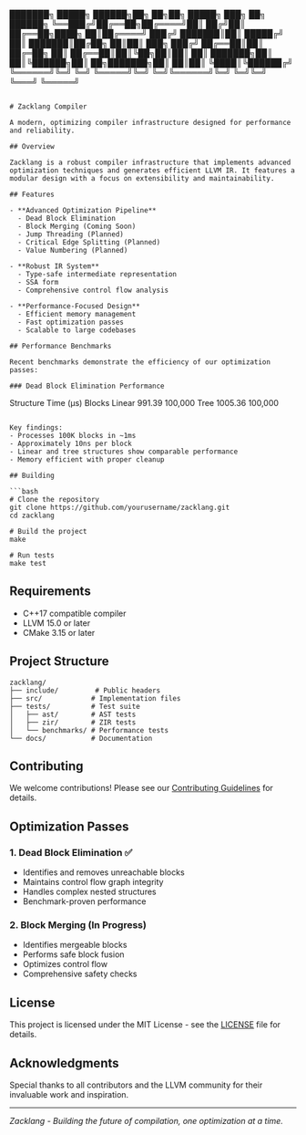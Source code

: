 ███████╗ █████╗ ██████╗██╗ ██╗██╗ █████╗ ███╗ ██╗ ██████╗
╚══███╔╝██╔══██╗██╔════╝██║ ██╔╝██║ ██╔══██╗████╗ ██║██╔════╝
███╔╝ ███████║██║ █████╔╝ ██║ ███████║██╔██╗ ██║██║ ███╗
███╔╝ ██╔══██║██║ ██╔═██╗ ██║ ██╔══██║██║╚██╗██║██║ ██║
███████╗██║ ██║╚██████╗██║ ██╗███████╗██║ ██║██║ ╚████║╚██████╔╝
╚══════╝╚═╝ ╚═╝ ╚═════╝╚═╝ ╚═╝╚══════╝╚═╝ ╚═╝╚═╝ ╚═══╝ ╚═════╝

```

# Zacklang Compiler

A modern, optimizing compiler infrastructure designed for performance and reliability.

## Overview

Zacklang is a robust compiler infrastructure that implements advanced optimization techniques and generates efficient LLVM IR. It features a modular design with a focus on extensibility and maintainability.

## Features

- **Advanced Optimization Pipeline**
  - Dead Block Elimination
  - Block Merging (Coming Soon)
  - Jump Threading (Planned)
  - Critical Edge Splitting (Planned)
  - Value Numbering (Planned)

- **Robust IR System**
  - Type-safe intermediate representation
  - SSA form
  - Comprehensive control flow analysis

- **Performance-Focused Design**
  - Efficient memory management
  - Fast optimization passes
  - Scalable to large codebases

## Performance Benchmarks

Recent benchmarks demonstrate the efficiency of our optimization passes:

### Dead Block Elimination Performance
```

Structure Time (μs) Blocks
Linear 991.39 100,000
Tree 1005.36 100,000

````

Key findings:
- Processes 100K blocks in ~1ms
- Approximately 10ns per block
- Linear and tree structures show comparable performance
- Memory efficient with proper cleanup

## Building

```bash
# Clone the repository
git clone https://github.com/yourusername/zacklang.git
cd zacklang

# Build the project
make

# Run tests
make test
````

## Requirements

- C++17 compatible compiler
- LLVM 15.0 or later
- CMake 3.15 or later

## Project Structure

```
zacklang/
├── include/         # Public headers
├── src/            # Implementation files
├── tests/          # Test suite
│   ├── ast/        # AST tests
│   ├── zir/        # ZIR tests
│   └── benchmarks/ # Performance tests
└── docs/           # Documentation
```

## Contributing

We welcome contributions! Please see our [Contributing Guidelines](CONTRIBUTING.md) for details.

## Optimization Passes

### 1. Dead Block Elimination ✅

- Identifies and removes unreachable blocks
- Maintains control flow graph integrity
- Handles complex nested structures
- Benchmark-proven performance

### 2. Block Merging (In Progress)

- Identifies mergeable blocks
- Performs safe block fusion
- Optimizes control flow
- Comprehensive safety checks

## License

This project is licensed under the MIT License - see the [LICENSE](LICENSE) file for details.

## Acknowledgments

Special thanks to all contributors and the LLVM community for their invaluable work and inspiration.

---

_Zacklang - Building the future of compilation, one optimization at a time._
